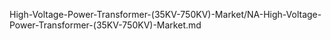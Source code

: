 


High-Voltage-Power-Transformer-(35KV-750KV)-Market/NA-High-Voltage-Power-Transformer-(35KV-750KV)-Market.md

